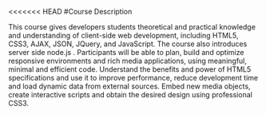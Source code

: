 <<<<<<< HEAD
#Course Description

This course gives developers students theoretical and practical knowledge and understanding of client-side web development, including HTML5, CSS3, AJAX, JSON, JQuery, and JavaScript. The course also introduces server side node.js . Participants will be able to plan, build and optimize responsive environments and rich media applications, using meaningful, minimal and efficient code. Understand the benefits and power of HTML5 specifications and use it to improve performance, reduce development time and load dynamic data from external sources. Embed new media objects, create interactive scripts and obtain the desired design using professional CSS3.

